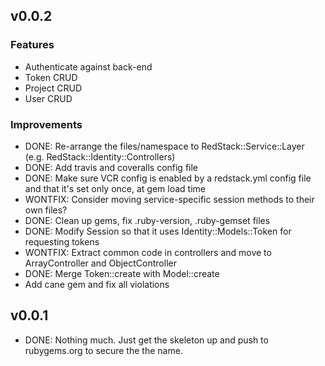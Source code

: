## v0.0.2

###	Features

* Authenticate against back-end
* Token CRUD
* Project CRUD
* User CRUD

###	Improvements

* DONE: Re-arrange the files/namespace to RedStack::Service::Layer (e.g. RedStack::Identity::Controllers)
* DONE: Add travis and coveralls config file
* DONE: Make sure VCR config is enabled by a redstack.yml config file and that it's set only once, at gem load time
* WONTFIX: Consider moving service-specific session methods to their own files?
* DONE: Clean up gems, fix .ruby-version, .ruby-gemset files
* DONE: Modify Session so that it uses Identity::Models::Token for requesting tokens
* WONTFIX: Extract common code in controllers and move to ArrayController and ObjectController
* DONE: Merge Token::create with Model::create
* Add cane gem and fix all violations

## v0.0.1

* DONE: Nothing much. Just get the skeleton up and push to rubygems.org to secure the the name.